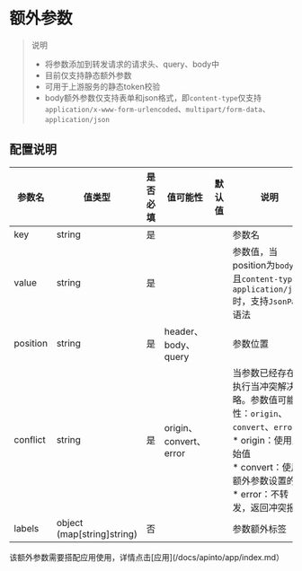 # 额外参数

> 说明
> * 将参数添加到转发请求的请求头、query、body中 
> * 目前仅支持静态额外参数
> * 可用于上游服务的静态token校验
> * body额外参数仅支持表单和json格式，即`content-type`仅支持`application/x-www-form-urlencoded`、`multipart/form-data`、`application/json`



## 配置说明

| 参数名   | 值类型                     | 是否必填 | 值可能性               | 默认值 | 说明                                                         |
| -------- | -------------------------- | -------- | ---------------------- | ------ | ------------------------------------------------------------ |
| key      | string                     | 是       |                        |        | 参数名                                                       |
| value    | string                     | 是       |                        |        | 参数值，当position为`body`，且`content-type`为`application/json`时，支持`JsonPath`语法 |
| position | string                     | 是       | header、body、query    |        | 参数位置                                                     |
| conflict | string                     | 是       | origin、convert、error |        | 当参数已经存在，执行当冲突解决策略。参数值可能性：`origin`、`convert`、`error`<br/>* origin：使用原始值<br/>* convert：使用额外参数设置的值<br/>* error：不转发，返回冲突报错 |
| labels   | object (map[string]string) | 否       |                        |        | 参数额外标签                                                 |

该额外参数需要搭配应用使用，详情点击[应用](/docs/apinto/app/index.md）
